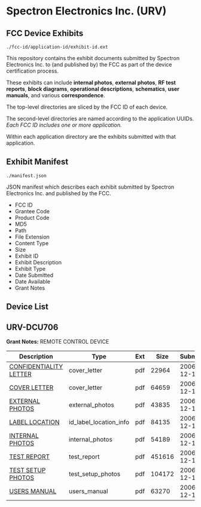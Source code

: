 # Spectron Electronics Inc. (URV)
## FCC Device Exhibits

```
./fcc-id/application-id/exhibit-id.ext
```

This repository contains the exhibit documents submitted by Spectron Electronics Inc. to (and published by) the FCC as part of the device certification process.

These exhibits can include **internal photos**, **external photos**, **RF test reports**, **block diagrams**, **operational descriptions**, **schematics**, **user manuals**, and various **correspondence**.

The top-level directories are sliced by the FCC ID of each device.

The second-level directories are named according to the application UUIDs. *Each FCC ID includes one or more application.*

Within each application directory are the exhibits submitted with that application. 

## Exhibit Manifest

```
./manifest.json
```

JSON manifest which describes each exhibit submitted by Spectron Electronics Inc. and published by the FCC.

- FCC ID
- Grantee Code
- Product Code
- MD5
- Path
- File Extension
- Content Type
- Size
- Exhibit ID
- Exhibit Description
- Exhibit Type
- Date Submitted
- Date Available
- Grant Notes

## Device List
## URV-DCU706
**Grant Notes:** REMOTE CONTROL DEVICE

| Description | Type | Ext | Size | Submitted | Available |
| ----------- | ---- | --- | ---- | --------- | --------- |
| [CONFIDENTIALITY LETTER](URV-DCU706/2c6f92f36e29bf2dcd75548796aa6569/739591.pdf) | cover_letter | pdf | 22964 | 2006-12-18 | 2006-12-27 |
| [COVER LETTER](URV-DCU706/2c6f92f36e29bf2dcd75548796aa6569/739592.pdf) | cover_letter | pdf | 64659 | 2006-12-18 | 2006-12-27 |
| [EXTERNAL PHOTOS](URV-DCU706/2c6f92f36e29bf2dcd75548796aa6569/739593.pdf) | external_photos | pdf | 43835 | 2006-12-18 | 2006-12-27 |
| [LABEL LOCATION](URV-DCU706/2c6f92f36e29bf2dcd75548796aa6569/739594.pdf) | id_label_location_info | pdf | 84135 | 2006-12-18 | 2006-12-27 |
| [INTERNAL PHOTOS](URV-DCU706/2c6f92f36e29bf2dcd75548796aa6569/739595.pdf) | internal_photos | pdf | 54189 | 2006-12-18 | 2006-12-27 |
| [TEST REPORT](URV-DCU706/2c6f92f36e29bf2dcd75548796aa6569/739596.pdf) | test_report | pdf | 451616 | 2006-12-18 | 2006-12-27 |
| [TEST SETUP PHOTOS](URV-DCU706/2c6f92f36e29bf2dcd75548796aa6569/739597.pdf) | test_setup_photos | pdf | 104172 | 2006-12-18 | 2006-12-27 |
| [USERS MANUAL](URV-DCU706/2c6f92f36e29bf2dcd75548796aa6569/739598.pdf) | users_manual | pdf | 63270 | 2006-12-18 | 2006-12-27 |
